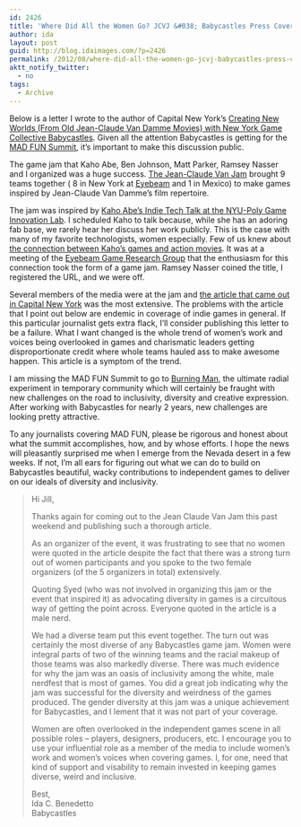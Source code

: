 ```yaml
---
id: 2426
title: 'Where Did All the Women Go? JCVJ &#038; Babycastles Press Coverage'
author: ida
layout: post
guid: http://blog.idaimages.com/?p=2426
permalink: /2012/08/where-did-all-the-women-go-jcvj-babycastles-press-coverage/
aktt_notify_twitter:
  - no
tags:
  - Archive
---
```

Below is a letter I wrote to the author of Capital New York&#8217;s [Creating New Worlds (From Old Jean-Claude Van Damme Movies) with New York Game Collective Babycastles][1]. Given all the attention Babycastles is getting for the [MAD FUN Summit][2], it&#8217;s important to make this discussion public.

The game jam that Kaho Abe, Ben Johnson, Matt Parker, Ramsey Nasser and I organized was a huge success. [The Jean-Claude Van Jam][3] brought 9 teams together ( 8 in New York at [Eyebeam][4] and 1 in Mexico) to make games inspired by Jean-Claude Van Damme&#8217;s film repertoire.

The jam was inspired by [Kaho Abe&#8217;s Indie Tech Talk at the NYU-Poly Game Innovation Lab][5]. I scheduled Kaho to talk because, while she has an adoring fab base, we rarely hear her discuss her work publicly. This is the case with many of my favorite technologists, women especially. Few of us knew about [the connection between Kaho&#8217;s games and action movies][6]. It was at a meeting of the [Eyebeam Game Research Group][7] that the enthusiasm for this connection took the form of a game jam. Ramsey Nasser coined the title, I registered the URL, and we were off.

Several members of the media were at the jam and [the article that came out in Capital New York][1] was the most extensive. The problems with the article that I point out below are endemic in coverage of indie games in general. If this particular journalist gets extra flack, I&#8217;ll consider publishing this letter to be a failure. What I want changed is the whole trend of women&#8217;s work and voices being overlooked in games and charismatic leaders getting disproportionate credit where whole teams hauled ass to make awesome happen. This article is a symptom of the trend.

I am missing the MAD FUN Summit to go to [Burning Man][8], the ultimate radial experiment in temporary community which will certainly be fraught with new challenges on the road to inclusivity, diversity and creative expression. After working with Babycastles for nearly 2 years, new challenges are looking pretty attractive.

To any journalists covering MAD FUN, please be rigorous and honest about what the summit accomplishes, how, and by whose efforts. I hope the news will pleasantly surprised me when I emerge from the Nevada desert in a few weeks. If not, I&#8217;m all ears for figuring out what we can do to build on Babycastles beautiful, wacky contributions to independent games to deliver on our ideals of diversity and inclusivity.

> Hi Jill,
> 
> Thanks again for coming out to the Jean Claude Van Jam this past weekend and publishing such a thorough article.
> 
> As an organizer of the event, it was frustrating to see that no women were quoted in the article despite the fact that there was a strong turn out of women participants and you spoke to the two female organizers (of the 5 organizers in total) extensively.
> 
> Quoting Syed (who was not involved in organizing this jam or the event that inspired it) as advocating diversity in games is a circuitous way of getting the point across. Everyone quoted in the article is a male nerd.
> 
> We had a diverse team put this event together. The turn out was certainly the most diverse of any Babycastles game jam. Women were integral parts of two of the winning teams and the racial makeup of those teams was also markedly diverse. There was much evidence for why the jam was an oasis of inclusivity among the white, male nerdfest that is most of games. You did a great job indicating why the jam was successful for the diversity and weirdness of the games produced. The gender diversity at this jam was a unique achievement for Babycastles, and I lement that it was not part of your coverage.
> 
> Women are often overlooked in the independent games scene in all possible roles &#8211; players, designers, producers, etc. I encourage you to use your influential role as a member of the media to include women&#8217;s work and women&#8217;s voices when covering games. I, for one, need that kind of support and visability to remain invested in keeping games diverse, weird and inclusive.
> 
> Best,  
> Ida C. Benedetto  
> Babycastles

 [1]: http://www.capitalnewyork.com/article/culture/2012/08/6481092/creating-new-worlds-old-jean-claude-van-damme-movies-new-york-gaming
 [2]: http://babycastles.com/summit
 [3]: http://www.jeanclaudevanjam.com/
 [4]: http://www.eyebeam.org/
 [5]: http://gil.cite.poly.edu/?post_type=event&p=1062
 [6]: http://kahoabe.net/?p=564
 [7]: http://eyebeam.org/research/game-design
 [8]: http://www.burningman.com/whatisburningman/
